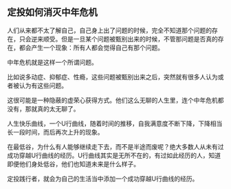 ## 定投如何消灭中年危机

人们从来都不太了解自己，自己身上出了问题的时候，完全不知道那个问题的存在，只会逆来顺受。但是一旦某个问题被甄别出来的时候，不管那问题是否真的存在，都会产生一个现象：所有人都会觉得自己有那个问题。

中年危机就是这样一个所谓问题。

比如说多动症、抑郁症、性瘾，这些问题被甄别出来之后，突然就有很多人认为或者被认为有这些问题。

这很可能是一种隐蔽的虚荣心获得方式。他们这么无聊的人生里，连个中年危机都没有，那就真的太无聊了。

人生快乐曲线，一个U行曲线，随着时间的推移，自我满意度不断下降，下降相当长一段时间，而后再次上升的现象。

在最低谷，为什么有人能够继续走下去，而不是半途而废呢？绝大多数人从未有过成功穿越U行曲线的经历。U行曲线其实是无所不在的，有过如此经历的人，知道即便他们身处低谷，他们也知道未来是什么样子。

定投践行者，就会为自己的生活当中添加一个成功穿越U行曲线的经历。